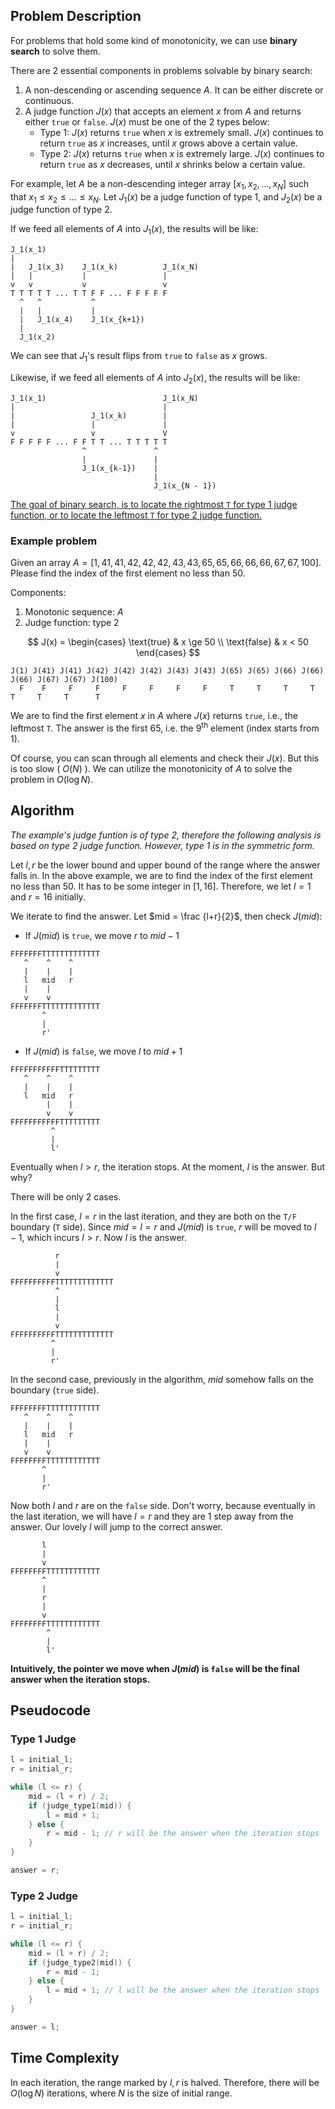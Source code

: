 ## Problem Description

For problems that hold some kind of monotonicity, we can use **binary search** to solve them.

There are 2 essential components in problems solvable by binary search:
1. A non-descending or ascending sequence $A$. It can be either discrete or continuous.
2. A judge function $J(x)$ that accepts an element $x$ from $A$ and returns either `true` or `false`. $J(x)$ must be one of the 2 types below:
    * Type 1: $J(x)$ returns `true` when $x$ is extremely small. $J(x)$ continues to return `true` as $x$ increases, until $x$ grows above a certain value.
    * Type 2: $J(x)$ returns `true` when $x$ is extremely large. $J(x)$ continues to return `true` as $x$ decreases, until $x$ shrinks below a certain value.

For example, let $A$ be a non-descending integer array $[x_1, x_2, \dots, x_N]$ such that $x_1 \le x_2 \le \dots \le x_N$. Let $J_1(x)$ be a judge function of type 1, and $J_2(x)$ be a judge function of type 2.

If we feed all elements of $A$ into $J_1(x)$, the results will be like:
```
J_1(x_1)
|
|   J_1(x_3)    J_1(x_k)          J_1(x_N)
|   |           |                 |
v   v           v                 v
T T T T T ... T T F F ... F F F F F
  ^   ^           ^
  |   |           |
  |   J_1(x_4)    J_1(x_{k+1})
  |
  J_1(x_2)
```
We can see that $J_1$'s result flips from `true` to `false` as $x$ grows.

Likewise, if we feed all elements of $A$ into $J_2(x)$, the results will be like:
```
J_1(x_1)                          J_1(x_N)
|                                 |
|                 J_1(x_k)        |
|                 |               |
v                 v               V
F F F F F ... F F T T ... T T T T T
                ^               ^
                |               |
                J_1(x_{k-1})    |
                                |
                                J_1(x_{N - 1})
```

<u>The goal of binary search, is to locate the rightmost `T` for type 1 judge function, or to locate the leftmost `T` for type 2 judge function.</u>

### Example problem

Given an array $A = [1,41,41,42,42,42,43,43,65,65,66,66,66,67,67,100]$.
Please find the index of the first element no less than $50$.

Components:
1. Monotonic sequence: $A$
2. Judge function: type 2

$$
J(x) = 
\begin{cases}
\text{true} & x \ge 50 \\
\text{false} & x < 50
\end{cases}
$$

```
J(1) J(41) J(41) J(42) J(42) J(42) J(43) J(43) J(65) J(65) J(66) J(66) J(66) J(67) J(67) J(100)
  F    F     F     F     F     F     F     F     T     T     T     T     T     T     T      T
```

We are to find the first element $x$ in $A$ where $J(x)$ returns `true`, i.e., the leftmost `T`. The answer is the first $65$, i.e. the $9^{\text{th}}$ element (index starts from 1).

Of course, you can scan through all elements and check their $J(x)$. But this is too slow ( $O(N)$ ). We can utilize the monotonicity of $A$ to solve the problem in $O(\log N)$.

## Algorithm

*The example's judge funtion is of type 2, therefore the following analysis is based on type 2 judge function. However, type 1 is in the symmetric form.*

Let $l, r$ be the lower bound and upper bound of the range where the answer falls in.
In the above example, we are to find the index of the first element no less than $50$. It has to be some integer in $[1, 16]$. Therefore, we let $l=1$ and $r=16$ initially.


We iterate to find the answer. Let $mid = \frac {l+r}{2}$, then check $J(mid)$:
* If $J(mid)$ is `true`, we move $r$ to $mid - 1$
```
FFFFFFFTTTTTTTTTTTTT
   ^    ^    ^
   |    |    |
   l   mid   r
   |    |
   v    v
FFFFFFFTTTTTTTTTTTTT
       ^ 
       |
       r'
```
* If $J(mid)$ is `false`, we move $l$ to $mid + 1$
```
FFFFFFFFFFFTTTTTTTTT
   ^    ^    ^
   |    |    |
   l   mid   r
        |    |
        v    v
FFFFFFFFFFFTTTTTTTTT
         ^  
         |
         l'
```

Eventually when $l > r$, the iteration stops. At the moment, $l$ is the answer. But why?

There will be only 2 cases.

In the first case, $l=r$ in the last iteration, and they are both on the `T/F` boundary (`T` side). Since $mid = l = r$ and $J(mid)$ is `true`, $r$ will be moved to $l-1$, which incurs $l>r$. Now $l$ is the answer.
```
          r
          |
          v
FFFFFFFFFFTTTTTTTTTTTTT
          ^
          |
          l
          |
          v
FFFFFFFFFFTTTTTTTTTTTTT
         ^
         |
         r'
```

In the second case, previously in the algorithm, $mid$ somehow falls on the boundary (`true` side).
```
FFFFFFFFTTTTTTTTTTTT
   ^    ^    ^
   |    |    |
   l   mid   r
   |    |
   v    v
FFFFFFFFTTTTTTTTTTTT
       ^ 
       |
       r'
```
Now both $l$ and $r$ are on the `false` side. Don't worry, because eventually in the last iteration, we will have $l=r$ and they are 1 step away from the answer. Our lovely $l$ will jump to the correct answer.
```
       l
       |
       v
FFFFFFFFTTTTTTTTTTTT
       ^
       |
       r
       |
       v
FFFFFFFFTTTTTTTTTTTT
        ^
        |
        l'
```

**Intuitively, the pointer we move when $J(mid)$ is `false` will be the final answer when the iteration stops.**

## Pseudocode

### Type 1 Judge
```c++
l = initial_l;
r = initial_r;

while (l <= r) {
    mid = (l + r) / 2;
    if (judge_type1(mid)) {
        l = mid + 1;
    } else {
        r = mid - 1; // r will be the answer when the iteration stops
    }
}

answer = r;
```

### Type 2 Judge
```c++
l = initial_l;
r = initial_r;

while (l <= r) {
    mid = (l + r) / 2;
    if (judge_type2(mid)) {
        r = mid - 1;
    } else {
        l = mid + 1; // l will be the answer when the iteration stops
    }
}

answer = l;
```

## Time Complexity

In each iteration, the range marked by $l, r$ is halved. Therefore, there will be $O(\log N)$ iterations, where $N$ is the size of initial range.